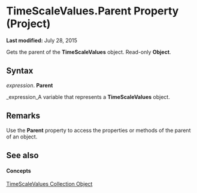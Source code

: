 
# TimeScaleValues.Parent Property (Project)

 **Last modified:** July 28, 2015

Gets the parent of the  **TimeScaleValues** object. Read-only **Object**.

## Syntax

 _expression_. **Parent**

 _expression_A variable that represents a  **TimeScaleValues** object.


## Remarks

Use the  **Parent** property to access the properties or methods of the parent of an object.


## See also


#### Concepts


 [TimeScaleValues Collection Object](d94a0346-7cf5-b734-b32d-430fba980824.md)
